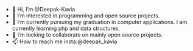 - 👋 Hi, I’m @Deepak-Kavia
- 👀 I’m interested in programming and open source projects.
- 🌱 I’m currently pursuing my graduation in computer applications. I am currently learning php and data structures.
- 💞️ I’m looking to collaborate on mainly open source projects.
- 📫 How to reach me insta:@deepak_kavia

<!---
Deepak-Kavia/Deepak-Kavia is a ✨ special ✨ repository because its `README.md` (this file) appears on your GitHub profile.
You can click the Preview link to take a look at your changes.
--->
